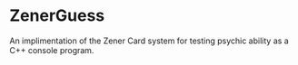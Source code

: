 # ZenerGuess
An implimentation of the Zener Card system for testing psychic ability as a C++ console program.
